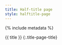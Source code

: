 ```yaml
---
title: Half-title page
style: halftitle-page
---
```


{% include metadata %}

{{ title }}
{:.title-page-title}
